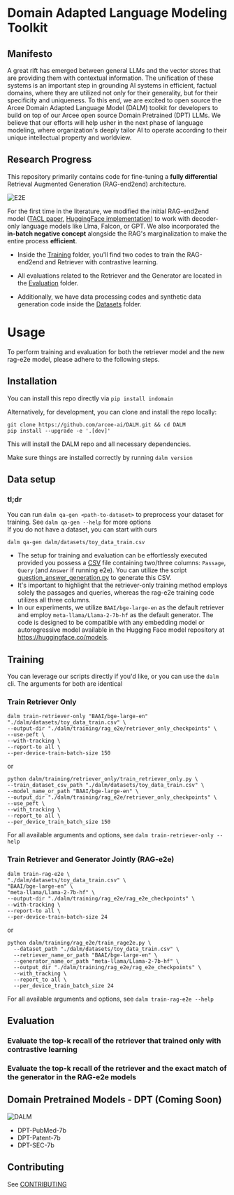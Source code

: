 # Domain Adapted Language Modeling Toolkit

## Manifesto

A great rift has emerged between general LLMs and the vector stores that are providing them with contextual information. The unification of these systems is an important step in grounding AI systems in efficient, factual domains, where they are utilized not only for their generality, but for their specificity and uniqueness. To this end, we are excited to open source the Arcee Domain Adapted Language Model (DALM) toolkit for developers to build on top of our Arcee open source Domain Pretrained (DPT) LLMs. We believe that our efforts will help usher in the next phase of language modeling, where organization's deeply tailor AI to operate according to their unique intellectual property and worldview. 

## Research Progress

This repository primarily contains code for fine-tuning a **fully differential** Retrieval Augmented Generation (RAG-end2end) architecture. 

![E2E](https://i.imgur.com/SDoY0oq.png)

For the first time in the literature, we modified the initial RAG-end2end model ([TACL paper](https://aclanthology.org/2023.tacl-1.1/), [HuggingFace implementation](https://github.com/huggingface/transformers/tree/main/examples/research_projects/rag-end2end-retriever)) to work with decoder-only language models like Llma, Falcon, or GPT. We also incorporated the **in-batch negative concept** alongside the RAG's marginalization to make the entire process **efficient**.

- Inside the [Training](https://github.com/arcee-ai/DALM/tree/main/Training) folder, you'll find two codes to train the RAG-end2end and Retriever with contrastive learning.

- All evaluations related to the Retriever and the Generator are located in the [Evaluation](https://github.com/arcee-ai/DALM/tree/main/Evaluation) folder.

- Additionally, we have data processing codes and synthetic data generation code inside the [Datasets](https://github.com/arcee-ai/DALM/tree/main/Datasets) folder.

# Usage
To perform training and evaluation for both the retriever model and the new rag-e2e model, please adhere to the following steps.

## Installation

You can install this repo directly via `pip install indomain`

Alternatively, for development, you can clone and install the repo locally:
```shell
git clone https://github.com/arcee-ai/DALM.git && cd DALM
pip install --upgrade -e '.[dev]'
```
This will install the DALM repo and all necessary dependencies.

Make sure things are installed correctly by running `dalm version`

## Data setup
### tl;dr
You can run `dalm qa-gen <path-to-dataset>` to preprocess your dataset for training. See `dalm qa-gen --help` for more options
<br>If you do not have a dataset, you can start with ours
```shell
dalm qa-gen dalm/datasets/toy_data_train.csv
```
- The setup for training and evaluation can be effortlessly executed provided you possess a [CSV](https://github.com/arcee-ai/DALM/tree/main/dalm/datasets/toy_data_train.csv) file containing two/three columns: `Passage`, `Query` (and `Answer` if running e2e). You can utilize the script [question_answer_generation.py](https://github.com/arcee-ai/DALM/blob/main/dalm/datasets/qa_gen/question_answer_generation.py) to generate this CSV. 
- It's important to highlight that the retriever-only training method employs solely the passages and queries, whereas the rag-e2e training code utilizes all three columns.
- In our experiments, we utilize `BAAI/bge-large-en` as the default retriever and employ `meta-llama/Llama-2-7b-hf` as the default generator. The code is designed to be compatible with any embedding model or autoregressive model available in the Hugging Face model repository at https://huggingface.co/models.


## Training

You can leverage our scripts directly if you'd like, or you can use the `dalm` cli. The arguments for both are identical

### Train Retriever Only
```shell
dalm train-retriever-only "BAAI/bge-large-en" "./dalm/datasets/toy_data_train.csv" \
--output-dir "./dalm/training/rag_e2e/retriever_only_checkpoints" \
--use-peft \
--with-tracking \
--report-to all \
--per-device-train-batch-size 150
```
or
```shell
python dalm/training/retriever_only/train_retriever_only.py \
--train_dataset_csv_path "./dalm/datasets/toy_data_train.csv" \
--model_name_or_path "BAAI/bge-large-en" \
--output_dir "./dalm/training/rag_e2e/retriever_only_checkpoints" \
--use_peft \
--with_tracking \
--report_to all \
--per_device_train_batch_size 150
```

For all available arguments and options, see `dalm train-retriever-only --help`

### Train Retriever and Generator Jointly (RAG-e2e)
```shell
dalm train-rag-e2e \
"./dalm/datasets/toy_data_train.csv" \
"BAAI/bge-large-en" \
"meta-llama/Llama-2-7b-hf" \
--output-dir "./dalm/training/rag_e2e/rag_e2e_checkpoints" \
--with-tracking \
--report-to all \
--per-device-train-batch-size 24
```
or
```shell
python dalm/training/rag_e2e/train_rage2e.py \
  --dataset_path "./dalm/datasets/toy_data_train.csv" \
  --retriever_name_or_path "BAAI/bge-large-en" \
  --generator_name_or_path "meta-llama/Llama-2-7b-hf" \
  --output_dir "./dalm/training/rag_e2e/rag_e2e_checkpoints" \
  --with_tracking \
  --report_to all \
  --per_device_train_batch_size 24
```

For all available arguments and options, see `dalm train-rag-e2e --help`

## Evaluation

### Evaluate the top-k recall of the retriever that trained only with contrastive learning


### Evaluate the top-k recall of the  retriever and the exact match of the generator in the RAG-e2e models


## Domain Pretrained Models - DPT (Coming Soon)

![DALM](https://i.imgur.com/rqW405I.png)

* DPT-PubMed-7b
* DPT-Patent-7b
* DPT-SEC-7b

## Contributing
See [CONTRIBUTING](https://github.com/arcee-ai/DALM/tree/main/CONTRIBUTING.md)